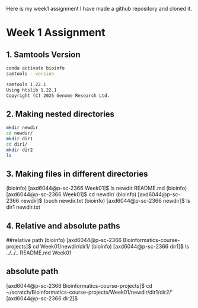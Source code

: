 Here is my week1 assignment
I have made a github repository and cloned it.

# Week 1 Assignment

## 1. Samtools Version
```bash
conda activate bioinfo
samtools --version

samtools 1.22.1
Using htslib 1.22.1
Copyright (C) 2025 Genome Research Ltd.
```

## 2. Making nested directories
```bash
mkdir newdir
cd newdir/
mkdir dir1
cd dir1/
mkdir dir2
ls
```

## 3. Making files in different directories

(bioinfo) [axd6044@p-sc-2366 Week01]$ ls
newdir  README.md
(bioinfo) [axd6044@p-sc-2366 Week01]$ cd newdir/
(bioinfo) [axd6044@p-sc-2366 newdir]$ touch newdir.txt
(bioinfo) [axd6044@p-sc-2366 newdir]$ ls
dir1  newdir.txt

## 4. Relative and absolute paths

##relative path 
(bioinfo) [axd6044@p-sc-2366 Bioinformatics-course-projects]$ cd Week01/newdir/dir1/
(bioinfo) [axd6044@p-sc-2366 dir1]$ ls ../../..
README.md  Week01

## absolute path

[axd6044@p-sc-2366 Bioinformatics-course-projects]$ cd ~/scratch/Bioinformatics-course-projects/Week01/newdir/dir1/dir2/'
[axd6044@p-sc-2366 dir2]$ 
